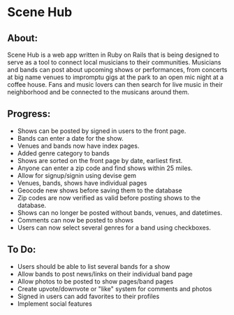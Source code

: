 # Scene Hub

## About:
Scene Hub is a web app written in Ruby on Rails that is being designed to serve as a tool to connect local musicians to their communities. Musicians and bands can post about upcoming shows or performances, from concerts at big name venues to impromptu gigs at the park to an open mic night at a coffee house. Fans and music lovers can then search for live music in their neighborhood and be connected to the musicans around them.

## Progress:
- Shows can be posted by signed in users to the front page.
- Bands can enter a date for the show.
- Venues and bands now have index pages.
- Added genre category to bands
- Shows are sorted on the front page by date, earliest first.
- Anyone can enter a zip code and find shows within 25 miles.
- Allow for signup/signin using devise gem
- Venues, bands, shows have individual pages
- Geocode new shows before saving them to the database
- Zip codes are now verified as valid before posting shows to the database.
- Shows can no longer be posted without bands, venues, and datetimes.
- Comments can now be posted to shows
- Users can now select several genres for a band using checkboxes.

## To Do:
- Users should be able to list several bands for a show
- Allow bands to post news/links on their individual band page
- Allow photos to be posted to show pages/band pages
- Create upvote/downvote or "like" system for comments and photos
- Signed in users can add favorites to their profiles
- Implement social features
